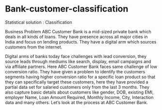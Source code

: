 # Bank-customer-classification

Statistical solution : Classification

Business Problem
ABC Customer Bank is a mid-sized private bank which deals in all kinds of loans. They have presence across all major cities in India and focus on lending products. They have a digital arm which sources customers from the internet.

Digital arms of banks today face challenges with lead conversion, they source leads through mediums like search, display, email campaigns and via affiliate partners. Here ABC Customer Bank faces same challenge of low conversion ratio. They have given a problem to identify the customers segments having higher conversion ratio for a specific loan product so that they can specifically target these customers, here they have provided a partial data set for salaried customers only from the last 3 months. They also capture basic details about customers like gender, DOB, existing EMI, employer Name, Loan Amount
Required, Monthly Income, City, Interaction data and many others. Let’s look at the process at ABC Customer Bank.

